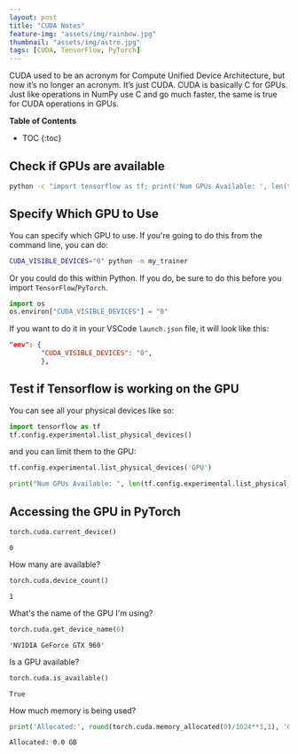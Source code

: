 ```yaml
---
layout: post
title: "CUDA Notes"
feature-img: "assets/img/rainbow.jpg"
thumbnail: "assets/img/astro.jpg"
tags: [CUDA, TensorFlow, PyTorch]
---
```


CUDA used to be an acronym for Compute Unified Device Architecture, but now it’s no longer an acronym. It’s just CUDA. CUDA is basically C for GPUs. Just like operations in NumPy use C and go much faster, the same is true for CUDA operations in GPUs.

<b>Table of Contents</b>
* TOC
{:toc}

## Check if GPUs are available

```bash
python -c "import tensorflow as tf; print('Num GPUs Available: ', len(tf.config.experimental.list_physical_devices('GPU')))"
```

## Specify Which GPU to Use

You can specify which GPU to use. If you're going to do this from the command line, you can do:

```bash
CUDA_VISIBLE_DEVICES="0" python -m my_trainer
```

Or you could do this within Python. If you do, be sure to do this before you import `TensorFlow`/`PyTorch`.

```python
import os
os.environ["CUDA_VISIBLE_DEVICES"] = "0"
```

If you want to do it in your VSCode `launch.json` file, it will look like this:
```json
"env": {
        "CUDA_VISIBLE_DEVICES": "0",
        },
```

## Test if Tensorflow is working on the GPU

You can see all your physical devices like so:
``` python
import tensorflow as tf
tf.config.experimental.list_physical_devices()
```
and you can limit them to the GPU:
``` python
tf.config.experimental.list_physical_devices('GPU')
```
``` python
print("Num GPUs Available: ", len(tf.config.experimental.list_physical_devices('GPU')))
```


## Accessing the GPU in PyTorch


```python
torch.cuda.current_device()
```




    0



How many are available?


```python
torch.cuda.device_count()
```




    1



What's the name of the GPU I'm using?


```python
torch.cuda.get_device_name(0)
```




    'NVIDIA GeForce GTX 960'



Is a GPU available?


```python
torch.cuda.is_available()
```




    True



How much memory is being used?


```python
print('Allocated:', round(torch.cuda.memory_allocated(0)/1024**3,1), 'GB')
```

    Allocated: 0.0 GB
    
